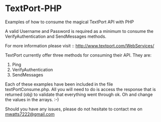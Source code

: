 TextPort-PHP
============

Examples of how to consume the magical TextPort API with PHP 

A valid Username and Password is required as a minimum to consume the VerifyAuthentication and SendMessages methods.

For more information please visit :: http://www.textport.com/WebServices/

TextPort currently offer three methods for consuming their API. They are:

1. Ping 
2. VerifyAuthentication
3. SendMessages

Each of these examples have been included in the file textPortConsume.php. All you will need to do is access the response
that is returned (obj) to validate that everything went through ok. Oh and change the values in the arrays. :-)

Should you have any issues, please do not hesitate to contact me on mwatts7222@gmail.com

